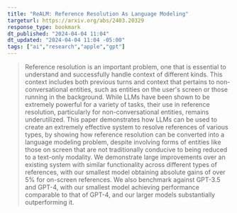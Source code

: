 ```yaml
---
title: "ReALM: Reference Resolution As Language Modeling"
targeturl: https://arxiv.org/abs/2403.20329 
response_type: bookmark
dt_published: "2024-04-04 11:04"
dt_updated: "2024-04-04 11:04 -05:00"
tags: ["ai","research","apple","gpt"]
---
```


> Reference resolution is an important problem, one that is essential to understand and successfully handle context of different kinds. This context includes both previous turns and context that pertains to non-conversational entities, such as entities on the user's screen or those running in the background. While LLMs have been shown to be extremely powerful for a variety of tasks, their use in reference resolution, particularly for non-conversational entities, remains underutilized. This paper demonstrates how LLMs can be used to create an extremely effective system to resolve references of various types, by showing how reference resolution can be converted into a language modeling problem, despite involving forms of entities like those on screen that are not traditionally conducive to being reduced to a text-only modality. We demonstrate large improvements over an existing system with similar functionality across different types of references, with our smallest model obtaining absolute gains of over 5% for on-screen references. We also benchmark against GPT-3.5 and GPT-4, with our smallest model achieving performance comparable to that of GPT-4, and our larger models substantially outperforming it. 